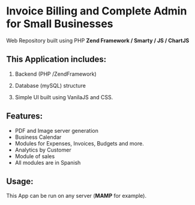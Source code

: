 # Invoice Billing and Complete Admin for Small Businesses

Web Repository built using PHP <b>Zend Framework / Smarty / JS / ChartJS</b>

## This Application includes:

1) Backend (PHP /ZendFramework)

2) Database (mySQL) structure

3) Simple UI built using VanilaJS and CSS.

## Features:

* PDF and Image server generation<br>
* Business Calendar<br>
* Modules for Expenses, Invoices, Budgets and more.<br>
* Analytics by Customer<br>
* Module of sales<br>
* All modules are in Spanish<br>

## Usage:

This App can be run on any server (<b>MAMP</b> for example).